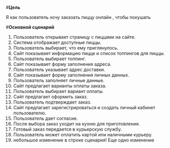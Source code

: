 #**Цель**


Я как пользователь хочу заказать пиццу онлайн , чтобы покушать 


#**Основной сценарий**


1.	Пользователь открывает страницу с пиццами на сайте.
2.	Система отображает доступные пиццы. 
3.	Пользователь выбирает, что ему приглянулось. 
4.	Сайт показывает информацию пицце и список топпингов для пиццы. 
5.	Пользователь выбирает топпинг.
6.	Сайт показывает форму заполнения адреса. 
7.	Пользователь указывает адрес доставки.
8.	Сайт показывает форму заполнения личных данных.
9.	Пользователь заполняет личные данные. 
10.	Сайт предлагает варианты оплаты заказа. 
11.	Пользователь выбирает вариант оплаты.
12.	Сайт предлагает оформить заказ. 
13.	Пользователь подтверждает заказ. 
14.	Сайт предлагает зарегистрироваться и создать личный кабинет пользователю.
15.	Пользователь дает согласие. 
16.	После выбора заказ уходит на кухню для приготовления.
17.	Готовый заказ передается в курьерскую службу. 
18.	Пользователь может оплатить картой или наличными курьеру. 
19. небольшое изменение в строке сценария! Еще одно изменение
